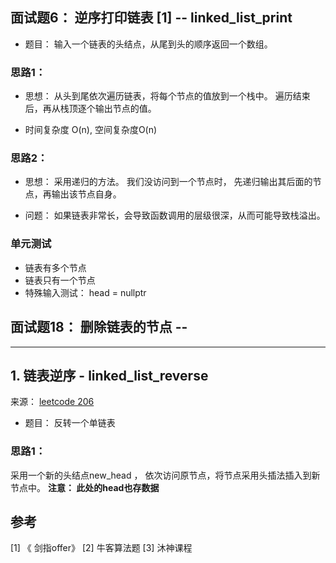 
## 面试题6： 逆序打印链表 [1] -- linked_list_print

- 题目： 输入一个链表的头结点，从尾到头的顺序返回一个数组。

### 思路1： 

- 思想： 从头到尾依次遍历链表，将每个节点的值放到一个栈中。 遍历结束后，再从栈顶逐个输出节点的值。

- 时间复杂度 O(n), 空间复杂度O(n)

### 思路2：

- 思想： 采用递归的方法。 我们没访问到一个节点时， 先递归输出其后面的节点，再输出该节点自身。

- 问题： 如果链表非常长，会导致函数调用的层级很深，从而可能导致栈溢出。

### 单元测试

- 链表有多个节点
- 链表只有一个节点
- 特殊输入测试： head = nullptr


## 面试题18： 删除链表的节点 -- 



---


## 1. 链表逆序 -  linked_list_reverse

来源： [leetcode 206](https://leetcode-cn.com/problems/reverse-linked-list/)

- 题目： 反转一个单链表

### 思路1：

采用一个新的头结点new_head ， 依次访问原节点，将节点采用头插法插入到新节点中。
**注意： 此处的head也存数据**



## 参考

[1] 《 剑指offer》
[2]   牛客算法题
[3]   沐神课程